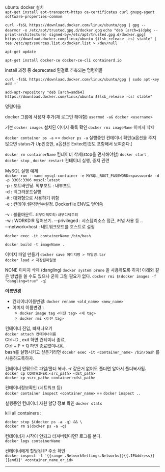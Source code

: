 
ubuntu docker 설치  
`apt-get install apt-transport-https ca-certificates curl gnupg-agent software-properties-common`  

`curl -fsSL https://download.docker.com/linux/ubuntu/gpg | gpg --dearmor -o /etc/apt/trusted.gpg.d/docker.gpg`
`echo "deb [arch=$(dpkg --print-architecture) signed-by=/etc/apt/trusted.gpg.d/docker.gpg] https://download.docker.com/linux/ubuntu $(lsb_release -cs) stable" | tee /etc/apt/sources.list.d/docker.list > /dev/null`

`apt-get update`

`apt-get install docker-ce docker-ce-cli containerd.io`  

install 과정 중 deprecated 된걸로 추측되는 명령어들
```
curl -fsSL https://download.docker.com/linux/ubuntu/gpg | sudo apt-key add -`

add-apt-repository "deb [arch=amd64] https://download.docker.com/linux/ubuntu $(lsb_release -cs) stable" 
```



명령어들  

docker 그룹에 사용자 추가(재 로그인 해야함)
`usermod -aG docker <username>`

기본
`docker images`  설치된 이미지 목록 확인
`docker rmi imageName`  이미지 삭제

`docker container ps -a`  == `docker ps -a` 실행중인 컨테이너 확인(a옵션을 주지 않으면 status가 Up인것만, a옵션은 Exited인것도 포함해서 보여준다.)



`docker rm containerName`  컨테이너 삭제(stop을 먼저해야함)
`docker start` , `docker stop` , `docker restart`  컨테이너 실행, 중지 관련

MySQL 실행 예제  
`docker run --name mysql-container -e MYSQL_ROOT_PASSWORD=<password> -d -p 3306:3306 mysql:latest`  
-p : 포트바인딩. 외부포트 : 내부포트  
-d : 백그라운드실행  
-it : 대화형으로 사용하기 위함  
-e : 컨테이너환경변수설정. Dockerfile ENV도 덮어씀  

-v : 볼륨마운트. `외부디렉토리:내부디렉토리`  
-w : WORKDIR 덮어쓰기. 
--privileged : 시스템리소스 접근, 커널 사용 등 ..  
--network=host : 네트워크모드를 호스트로 설정  

`docker exec -it containerName /bin/bash`  

`docker build -t imageName .`  

이미지 파일 만들기
`docker save 이미지명 > 파일명.tar`  
`docker load < 저장된파일명`  

NONE 이미지 삭제 (dangling) 
`docker system prune` 을 사용하도록 하자!
아래와 같은 방법을 쓸 수도 있으나 굳이 그럴 필요가 없다.
`docker rmi $(docker images -f "dangling=true" -q)`  

**이름변경**
- 컨테이너이름변경: `docker rename <old_name> <new_name>`  
- 이미지 이름변경 : 
	- `docker image tag <이전 tag> <새 tag>`
	- `docker rmi <이전 tag>`

컨테이너 진입, 빠져나오기  
`docker attach 컨테이너이름`  
Ctrl+D , exit 하면 컨테이너 종료,  
Ctrl + P + Q 하면 종료없이나옴.  
bash를 실행시키고 싶은거라면 `docekr exec -it <container_name> /bin/bash` 를 사용하도록하자.

컨테이너 안팎으로 파일/폴더 복사. -r 같은거 없어도 폴더면 알아서 폴더복사됨.  
`docker cp CONTAINER:<src_path> <dst_path>`  
`docker cp <src_path> container:<dst_path>`  

컨테이너정보확인 (네트워크 등)  
`docker container inspect <container_name>`  == `docker inspect ..`


실행중인 컨테이너 자원 할당 정보 확인
`docker stats`

kill all containers :
```
docker stop $(docker ps -a -q) && \
docker rm $(docker ps -a -q)
```

컨테이너가 시작이 안되고 터져버렸다면? 로그를 본다.  
`docker logs containerName`  

컨테이너에게 할당된 IP 주소 확인  
`docker inspect -f '{{range .NetworkSettings.Networks}}{{.IPAddress}}{{end}}' <container_name_or_id>`  

---  


